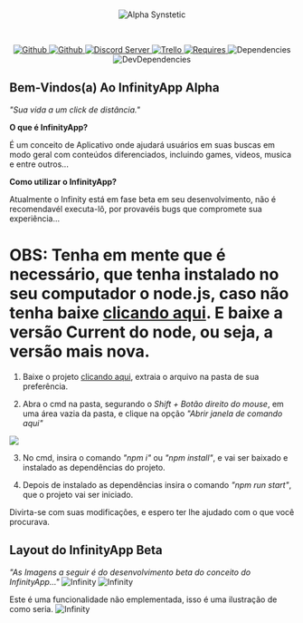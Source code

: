 <div align="center">
  <br/>
  <p>
    <img src="https://i.imgur.com/4u99Ztw.png" alt="Alpha Synstetic"/>
  </p>
  <br/>
  <p>
    <a href="https://github.com/xDeltaFox/InfinityApp/releases">
      <img src="https://img.shields.io/github/downloads/xDeltaFox/InfinityApp/total.svg" alt="Github"/>
    </a>
    <a href="https://github.com/xDeltaFox/InfinityApp/releases/latest">
      <img src="https://img.shields.io/github/downloads/xDeltaFox/InfinityApp/latest/total.svg" alt="Github"/>
    </a>
    <a href="http://discord.gg/Kc5pjsv">
      <img src="https://discordapp.com/api/guilds/362649554778324993/embed.png" alt="Discord Server"/>
    </a>
    <a href="https://trello.com/b/B0W0MBlK/infinityapp">
      <img src="https://img.shields.io/badge/Trello-InfinityApp-blue.svg" alt="Trello"/>
    </a>
    <a href="https://requires.io/github/xDeltaFox/InfinityApp/requirements/?branch=master">
      <img src="https://img.shields.io/requires/github/xDeltaFox/InfinityApp.svg" alt="Requires"/>
    </a>
    <img src="https://img.shields.io/david/xDeltaFox/InfinityApp.svg" alt="Dependencies"/>
    <img src="https://img.shields.io/david/dev/xDeltaFox/InfinityApp.svg" alt="DevDependencies"/>
  </p>
</div>

## **Bem-Vindos(a) Ao InfinityApp Alpha**
*"Sua vida a um click de distância."*

**O que é InfinityApp?**

É um conceito de Aplicativo onde ajudará usuários em suas buscas em modo geral com conteúdos diferenciados, incluindo games, videos, musica e entre outros...

**Como utilizar o InfinityApp?**

Atualmente o Infinity está em fase beta em seu desenvolvimento, não é recomendavél executa-lô, por provavéis bugs que compromete sua experiência...

# **OBS: Tenha em mente que é necessário, que tenha instalado no seu computador o node.js, caso não tenha baixe [clicando aqui](https://nodejs.org/en/). E baixe a versão Current do node, ou seja, a versão mais nova.**

1. Baixe o projeto [clicando aqui](https://github.com/xDeltaFox/InfinityApp/archive/master.zip), extraia o arquivo na pasta de sua preferência.

2. Abra o cmd na pasta, segurando o *Shift + Botão direito do mouse*, em uma área vazia da pasta, e clique na opção *"Abrir janela de comando aqui"*

![](https://i.imgur.com/N9jk0Js.png)

3. No cmd, insira o comando *"npm i"* ou *"npm install"*, e vai ser baixado e instalado as dependências do projeto.

4. Depois de instalado as dependências insira o comando *"npm run start"*, que o projeto vai ser iniciado.

Divirta-se com suas modificações, e espero ter lhe ajudado com o que você procurava.

## **Layout do InfinityApp Beta**
*"As Imagens a seguir é do desenvolvimento beta do conceito do InfinityApp..."*
![Infinity](https://i.imgur.com/dbeYE4S.png)
![Infinity](https://i.imgur.com/zJTqERY.jpg)

Este é uma funcionalidade não emplementada, isso é uma ilustração de como seria.
![Infinity](https://i.imgur.com/vawrCDd.jpg)
